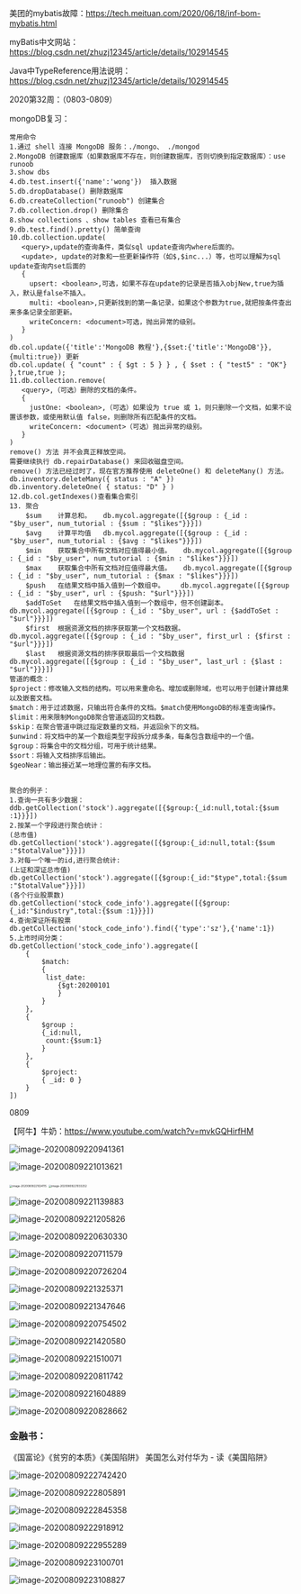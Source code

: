 美团的mybatis故障：https://tech.meituan.com/2020/06/18/inf-bom-mybatis.html

myBatis中文网站：https://blog.csdn.net/zhuzj12345/article/details/102914545

Java中TypeReference用法说明：https://blog.csdn.net/zhuzj12345/article/details/102914545



2020第32周：（0803-0809）

mongoDB复习：



```
常用命令
1.通过 shell 连接 MongoDB 服务：./mongo、 ./mongod 
2.MongoDB 创建数据库（如果数据库不存在，则创建数据库，否则切换到指定数据库）：use runoob
3.show dbs
4.db.test.insert({'name':'wong'})  插入数据
5.db.dropDatabase() 删除数据库
6.db.createCollection("runoob") 创建集合
7.db.collection.drop() 删除集合
8.show collections 、show tables 查看已有集合
9.db.test.find().pretty() 简单查询
10.db.collection.update(
   <query>,update的查询条件，类似sql update查询内where后面的。
   <update>, update的对象和一些更新操作符（如$,$inc...）等，也可以理解为sql update查询内set后面的
   {
     upsert: <boolean>,可选，如果不存在update的记录是否插入objNew,true为插入，默认是false不插入。
     multi: <boolean>,只更新找到的第一条记录，如果这个参数为true,就把按条件查出来多条记录全部更新。
     writeConcern: <document>可选，抛出异常的级别。
   }
)
db.col.update({'title':'MongoDB 教程'},{$set:{'title':'MongoDB'}},{multi:true}) 更新
db.col.update( { "count" : { $gt : 5 } } , { $set : { "test5" : "OK"} },true,true );
11.db.collection.remove(
   <query>,（可选）删除的文档的条件。
   {
     justOne: <boolean>,（可选）如果设为 true 或 1，则只删除一个文档，如果不设置该参数，或使用默认值 false，则删除所有匹配条件的文档。
     writeConcern: <document>（可选）抛出异常的级别。
   }
)
remove() 方法 并不会真正释放空间。
需要继续执行 db.repairDatabase() 来回收磁盘空间。
remove() 方法已经过时了，现在官方推荐使用 deleteOne() 和 deleteMany() 方法。
db.inventory.deleteMany({ status : "A" })
db.inventory.deleteOne( { status: "D" } )
12.db.col.getIndexes()查看集合索引
13. 聚合
	$sum	计算总和。	db.mycol.aggregate([{$group : {_id : "$by_user", num_tutorial : {$sum : "$likes"}}}])
	$avg	计算平均值	db.mycol.aggregate([{$group : {_id : "$by_user", num_tutorial : {$avg : "$likes"}}}])
	$min	获取集合中所有文档对应值得最小值。	db.mycol.aggregate([{$group : {_id : "$by_user", num_tutorial : {$min : "$likes"}}}])
	$max	获取集合中所有文档对应值得最大值。	db.mycol.aggregate([{$group : {_id : "$by_user", num_tutorial : {$max : "$likes"}}}])
	$push	在结果文档中插入值到一个数组中。	db.mycol.aggregate([{$group : {_id : "$by_user", url : {$push: "$url"}}}])
	$addToSet	在结果文档中插入值到一个数组中，但不创建副本。	db.mycol.aggregate([{$group : {_id : "$by_user", url : {$addToSet : "$url"}}}])
	$first	根据资源文档的排序获取第一个文档数据。	db.mycol.aggregate([{$group : {_id : "$by_user", first_url : {$first : "$url"}}}])
	$last	根据资源文档的排序获取最后一个文档数据	db.mycol.aggregate([{$group : {_id : "$by_user", last_url : {$last : "$url"}}}])
管道的概念：
$project：修改输入文档的结构。可以用来重命名、增加或删除域，也可以用于创建计算结果以及嵌套文档。
$match：用于过滤数据，只输出符合条件的文档。$match使用MongoDB的标准查询操作。
$limit：用来限制MongoDB聚合管道返回的文档数。
$skip：在聚合管道中跳过指定数量的文档，并返回余下的文档。
$unwind：将文档中的某一个数组类型字段拆分成多条，每条包含数组中的一个值。
$group：将集合中的文档分组，可用于统计结果。
$sort：将输入文档排序后输出。
$geoNear：输出接近某一地理位置的有序文档。


```

```
聚合的例子：
1.查询一共有多少数据：
ddb.getCollection('stock').aggregate([{$group:{_id:null,total:{$sum :1}}}])
2.按某一个字段进行聚合统计：
(总市值)
db.getCollection('stock').aggregate([{$group:{_id:null,total:{$sum :"$totalValue"}}}])
3.对每一个唯一的id,进行聚合统计:
(上证和深证总市值)
db.getCollection('stock').aggregate([{$group:{_id:"$type",total:{$sum :"$totalValue"}}}])
(各个行业股票数)
db.getCollection('stock_code_info').aggregate([{$group:{_id:"$industry",total:{$sum :1}}}])
4.查询深证所有股票
db.getCollection('stock_code_info').find({'type':'sz'},{'name':1})
5.上市时间分类：
db.getCollection('stock_code_info').aggregate([
    {
        $match:
        {
         list_date:
            {$gt:20200101
            }   
        }
    },
    {
        $group : 
        {_id:null,
         count:{$sum:1}
        }
    },
    {
        $project: 
        { _id: 0 } 
    }
])

```

0809

【阿牛】牛奶：https://www.youtube.com/watch?v=mvkGQHirfHM

![image-20200809220941361](2020第32周：（0803-0809）.assets/image-20200809220941361.png)

![image-20200809221013621](2020第32周：（0803-0809）.assets/image-20200809221013621.png)

<img src="2020第32周：（0803-0809）.assets/image-20200809221024115.png" alt="image-20200809221024115" style="zoom:33%;" />

<img src="2020第32周：（0803-0809）.assets/image-20200809221033252.png" alt="image-20200809221033252" style="zoom: 33%;" />

![image-20200809221139883](2020第32周：（0803-0809）.assets/image-20200809221139883.png)

![image-20200809221205826](2020第32周：（0803-0809）.assets/image-20200809221205826.png)

![image-20200809220630330](2020第32周：（0803-0809）.assets/image-20200809220630330.png)

![image-20200809220711579](2020第32周：（0803-0809）.assets/image-20200809220711579.png)

![image-20200809220726204](2020第32周：（0803-0809）.assets/image-20200809220726204.png)

![image-20200809221325371](2020第32周：（0803-0809）.assets/image-20200809221325371.png)

![image-20200809221347646](2020第32周：（0803-0809）.assets/image-20200809221347646.png)

![image-20200809220754502](2020第32周：（0803-0809）.assets/image-20200809220754502.png)

![image-20200809221420580](2020第32周：（0803-0809）.assets/image-20200809221420580.png)

![image-20200809221510071](2020第32周：（0803-0809）.assets/image-20200809221510071.png)



![image-20200809220811742](2020第32周：（0803-0809）.assets/image-20200809220811742.png)

![image-20200809221604889](2020第32周：（0803-0809）.assets/image-20200809221604889.png)

![image-20200809220828662](2020第32周：（0803-0809）.assets/image-20200809220828662.png)

### 金融书：

《国富论》《贫穷的本质》《美国陷阱》 美国怎么对付华为 - 读《美国陷阱》

![image-20200809222742420](2020第32周：（0803-0809）.assets/image-20200809222742420.png)

![image-20200809222805891](2020第32周：（0803-0809）.assets/image-20200809222805891.png)

![image-20200809222845358](2020第32周：（0803-0809）.assets/image-20200809222845358.png)

![image-20200809222918912](2020第32周：（0803-0809）.assets/image-20200809222918912.png)

![image-20200809222955289](2020第32周：（0803-0809）.assets/image-20200809222955289.png)

![image-20200809223100701](2020第32周：（0803-0809）.assets/image-20200809223100701.png)

![image-20200809223108827](2020第32周：（0803-0809）.assets/image-20200809223108827.png)











